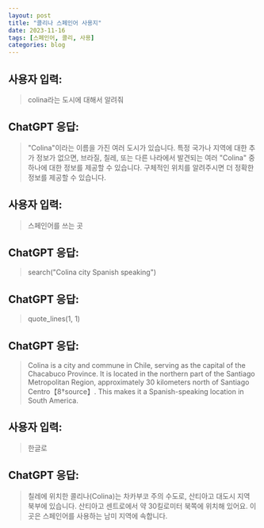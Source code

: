 ```yaml
---
layout: post
title: "콜리나 스페인어 사용지"
date: 2023-11-16
tags: [스페인어, 콜리, 사용]
categories: blog
---
```


## 사용자 입력:
> colina라는 도시에 대해서 알려줘

## ChatGPT 응답:
> "Colina"이라는 이름을 가진 여러 도시가 있습니다. 특정 국가나 지역에 대한 추가 정보가 없으면, 브라질, 칠레, 또는 다른 나라에서 발견되는 여러 "Colina" 중 하나에 대한 정보를 제공할 수 있습니다. 구체적인 위치를 알려주시면 더 정확한 정보를 제공할 수 있습니다.

## 사용자 입력:
> 스페인어를 쓰는 곳

## ChatGPT 응답:
> search("Colina city Spanish speaking")

## ChatGPT 응답:
> quote_lines(1, 1)

## ChatGPT 응답:
> Colina is a city and commune in Chile, serving as the capital of the Chacabuco Province. It is located in the northern part of the Santiago Metropolitan Region, approximately 30 kilometers north of Santiago Centro【8†source】. This makes it a Spanish-speaking location in South America.

## 사용자 입력:
> 한글로

## ChatGPT 응답:
> 칠레에 위치한 콜리나(Colina)는 차카부코 주의 수도로, 산티아고 대도시 지역 북부에 있습니다. 산티아고 센트로에서 약 30킬로미터 북쪽에 위치해 있어요. 이곳은 스페인어를 사용하는 남미 지역에 속합니다.

